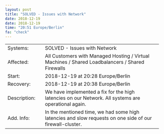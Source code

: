 ```yaml
---
layout: post
title: "SOLVED - Issues with Network"
date: 2018-12-19
date: 2018-12-19
time: "20:51 Europe/Berlin"
fa: "check"
---
```


|                   |   |                                                                      |
|-------------------|---|----------------------------------------------------------------------|
| Systems:          |   | SOLVED - Issues with Network|
| Affected:         |   | All Customers with Managed Hosting / Virtual Machines / Shared Loadbalancers / Shared Firewalls |
| Start:            |   | 2018-12-19 at 20:28 Europe/Berlin |
| Recovery:         |   | 2018-12-19 at 20:38 Europe/Berlin |
| Description:      |   | We have implemented a fix for the high latencies on our Network. All systems are operational again. |
| Add. Info:        |   | In the mentioned time, we had some high latencies and slow requests on one side of our firewall-cluster. |